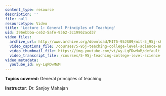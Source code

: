 ```yaml
---
content_type: resource
description: ''
file: null
resourcetype: Video
title: 'Lecture 1: General Principles of Teaching'
uid: 396ebbba-ce52-5afe-9562-3c19962acd37
video_files:
  archive_url: http://www.archive.org/download/MIT5-95JS09/mit-5_95j-s09-lec01_300k_pano.mp4
  video_captions_file: /courses/5-95j-teaching-college-level-science-and-engineering-spring-2009/ebb2dc8509fa5ac5870d9c35fe2b572f_wy-LqFDwMuM.vtt
  video_thumbnail_file: https://img.youtube.com/vi/wy-LqFDwMuM/default.jpg
  video_transcript_file: /courses/5-95j-teaching-college-level-science-and-engineering-spring-2009/cd3b6a06b4f4d73fcf3f91477add1191_wy-LqFDwMuM.pdf
video_metadata:
  youtube_id: wy-LqFDwMuM
---
```


**Topics covered:** General principles of teaching  
  
**Instructor:** Dr. Sanjoy Mahajan